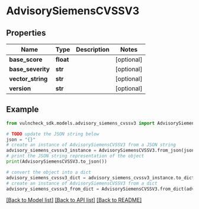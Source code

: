 # AdvisorySiemensCVSSV3


## Properties

Name | Type | Description | Notes
------------ | ------------- | ------------- | -------------
**base_score** | **float** |  | [optional] 
**base_severity** | **str** |  | [optional] 
**vector_string** | **str** |  | [optional] 
**version** | **str** |  | [optional] 

## Example

```python
from vulncheck_sdk.models.advisory_siemens_cvssv3 import AdvisorySiemensCVSSV3

# TODO update the JSON string below
json = "{}"
# create an instance of AdvisorySiemensCVSSV3 from a JSON string
advisory_siemens_cvssv3_instance = AdvisorySiemensCVSSV3.from_json(json)
# print the JSON string representation of the object
print(AdvisorySiemensCVSSV3.to_json())

# convert the object into a dict
advisory_siemens_cvssv3_dict = advisory_siemens_cvssv3_instance.to_dict()
# create an instance of AdvisorySiemensCVSSV3 from a dict
advisory_siemens_cvssv3_from_dict = AdvisorySiemensCVSSV3.from_dict(advisory_siemens_cvssv3_dict)
```
[[Back to Model list]](../README.md#documentation-for-models) [[Back to API list]](../README.md#documentation-for-api-endpoints) [[Back to README]](../README.md)


